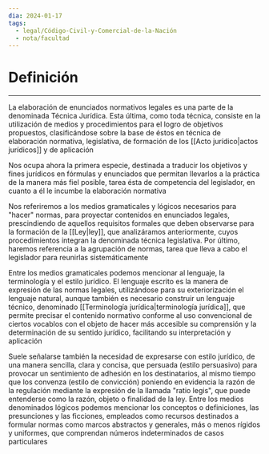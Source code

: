```yaml
---
dia: 2024-01-17
tags:
  - legal/Código-Civil-y-Comercial-de-la-Nación
  - nota/facultad
---
```

# Definición
---
La elaboración de enunciados normativos legales es una parte de la denominada Técnica Jurídica. Esta última, como toda técnica, consiste en la utilización de medios y procedimientos para el logro de objetivos propuestos, clasificándose sobre la base de éstos en técnica de elaboración normativa, legislativa, de formación de los [[Acto jurídico|actos jurídicos]] y de aplicación

Nos ocupa ahora la primera especie, destinada a traducir los objetivos y fines jurídicos en fórmulas y enunciados que permitan llevarlos a la práctica de la manera más fiel posible, tarea ésta de competencia del legislador, en cuanto a él le incumbe la elaboración normativa

Nos referiremos a los medios gramaticales y lógicos necesarios para "hacer" normas, para proyectar contenidos en enunciados legales, prescindiendo de aquellos requisitos formales que deben observarse para la formación de la [[Ley|ley]], que analizáramos anteriormente, cuyos procedimientos integran la denominada técnica legislativa. Por último, haremos referencia a la agrupación de normas, tarea que lleva a cabo el legislador para reunirlas sistemáticamente

Entre los medios gramaticales podemos mencionar al lenguaje, la terminología y el estilo jurídico. El lenguaje escrito es la manera de expresión de las normas legales, utilizándose para su exteriorización el lenguaje natural, aunque también es necesario construir un lenguaje técnico, denominado [[Terminología jurídica|terminología jurídica]], que permite precisar el contenido normativo conforme al uso convencional de ciertos vocablos con el objeto de hacer más accesible su comprensión y la determinación de su sentido jurídico, facilitando su interpretación y aplicación

Suele señalarse también la necesidad de expresarse con estilo jurídico, de una manera sencilla, clara y concisa, que persuada (estilo persuasivo) para provocar un sentimiento de adhesión en los destinatarios, al mismo tiempo que los convenza (estilo de convicción) poniendo en evidencia la razón de la regulación mediante la expresión de la llamada "ratio legis", que puede entenderse como la razón, objeto o finalidad de la ley. Entre los medios denominados lógicos podemos mencionar los conceptos o definiciones, las presunciones y las ficciones, empleados como recursos destinados a formular normas como marcos abstractos y generales, más o menos rígidos y uniformes, que comprendan números indeterminados de casos particulares


